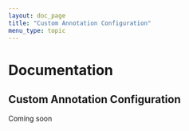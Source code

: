 ```yaml
---
layout: doc_page
title: "Custom Annotation Configuration"
menu_type: topic
---
```

# Documentation
## Custom Annotation Configuration
<div class="alert alert-block alert-danger">
Coming soon
</div>
